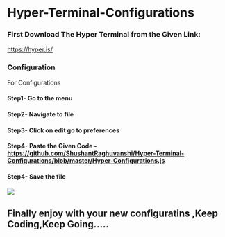 # Hyper-Terminal-Configurations

### First Download The Hyper Terminal from the Given Link:

https://hyper.is/

### Configuration

For Configurations 

#### Step1- Go to the menu 

#### Step2- Navigate to file 

#### Step3- Click on edit go to preferences 

#### Step4- Paste the Given Code - https://github.com/ShushantRaghuvanshi/Hyper-Terminal-Configurations/blob/master/Hyper-Configurations.js

#### Step4- Save the file 


<img src="https://github.com/mohitjaisal/Hyper-Terminal-Configurations/blob/master/hypergif.gif" />


## Finally enjoy with your new configuratins ,Keep Coding,Keep Going.....

